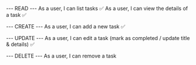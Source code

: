 --- READ ---
As a user, I can list tasks ✅
As a user, I can view the details of a task ✅

--- CREATE ---
As a user, I can add a new task ✅

--- UPDATE ---
As a user, I can edit a task (mark as completed / update title & details) ✅

--- DELETE ---
As a user, I can remove a task
